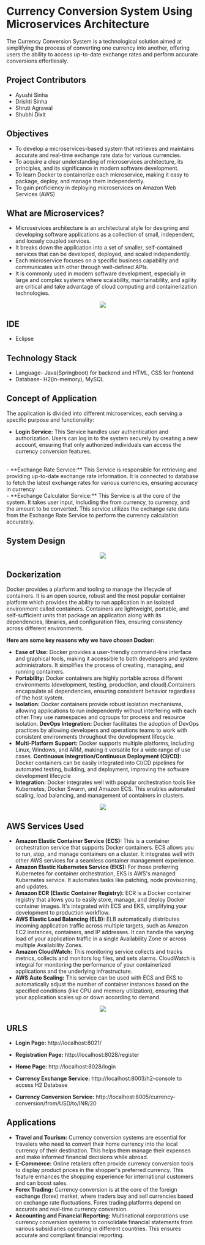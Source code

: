 # Currency Conversion System Using Microservices Architecture

The Currency Conversion System is a technological solution aimed at simplifying the process of converting one currency into another, offering users the ability to access up-to-date exchange rates and perform accurate conversions effortlessly. 

## Project Contributors
* Ayushi Sinha
* Drishti Sinha
* Shruti Agrawal
* Shubhi Dixit

## Objectives

- To develop a microservices-based system that retrieves and maintains 
accurate and real-time exchange rate data for various currencies.
- To acquire a clear understanding of microservices architecture, its 
principles, and its significance in modern software development.
- To learn Docker to containerize each microservice, making it easy to 
package, deploy, and manage them independently.
- To gain proficiency in deploying microservices on Amazon Web Services 
(AWS)

## What are Microservices?
- Microservices architecture is an architectural style for designing and 
developing software applications as a collection of small, 
independent, and loosely coupled services.
- It breaks down the application into a set of smaller, self-contained 
services that can be developed, deployed, and scaled independently. 
- Each microservice focuses on a specific business capability and 
communicates with other through well-defined APIs. 
- It is commonly used in modern software development, especially in 
large and complex systems where scalability, maintainability, and 
agility are critical and take advantage of cloud computing and 
containerization technologies.

<div align="center">
    <img src="https://github.com/user-attachments/assets/637d1801-ec8c-442e-81dd-bae70f931cd7")
">
</div>

## IDE 
* Eclipse

## Technology Stack
* Language- Java(Springboot) for backend and HTML, CSS for frontend
* Database- H2(in-memory), MySQL

## Concept of Application

The application is divided into different microservices, each serving a specific purpose and functionality:

- **Login Service:** This Service handles user authentication and authorization. Users can log in to the system securely by creating a new account, ensuring that only authorized individuals can access the currency conversion features.
<br>
- **Exchange Rate Service:** This Service is responsible for retrieving and providing up-to-date exchange rate information. It is connected to database to fetch the latest exchange rates for various currencies, ensuring accuracy in currency
<br>
- **Exchange Calculator Service:** This Service is at the core of the system. It takes user input, including the from currency, to currency, and the amount to be converted. This service utilizes the exchange rate data from the Exchange Rate Service to perform the currency calculation accurately.

## System Design 
<div align="center">
    <img src="https://github.com/user-attachments/assets/b66c34c6-edd3-4d09-9a0d-14031435c316">
</div>

## Dockerization 
Docker provides a platform and tooling to manage the lifecycle of containers. It is an open source, robust and the most popular container platform which provides the ability to run application in an isolated environment called containers. Containers are lightweight, portable, and self-sufficient units that package an application along with its dependencies, libraries, and configuration files, ensuring consistency across different environments.

<b> Here are some key reasons why we have chosen Docker: </b>

- **Ease of Use:** Docker provides a user-friendly command-line interface and graphical tools, making it accessible to both developers and system administrators. It simplifies the process of creating, managing, and running containers.
- **Portability:** Docker containers are highly portable across different environments (development, testing, production, and cloud).Containers encapsulate all dependencies, ensuring consistent behavior regardless of the host system.
- **Isolation:** Docker containers provide robust isolation mechanisms, allowing applications to run independently without interfering with each other.They use namespaces and cgroups for process and resource isolation.
**DevOps Integration:** Docker facilitates the adoption of DevOps practices by allowing developers and operations teams to work with consistent environments throughout the development lifecycle.
- **Multi-Platform Support:** Docker supports multiple platforms, including Linux, Windows, and ARM, making it versatile for a wide range of use cases.
**Continuous Integration/Continuous Deployment (CI/CD):** Docker containers can be easily integrated into CI/CD pipelines for automated testing, building, and deployment, improving the software development lifecycle
- **Integration:** Docker integrates well with popular orchestration tools like Kubernetes, Docker Swarm, and Amazon ECS. This enables automated scaling, load balancing, and management of containers in clusters.

<div align="center">
    <img src="https://github.com/user-attachments/assets/39f07092-972e-4c3d-bd95-8142219b4ea1">
</div>

## AWS Services Used
- **Amazon Elastic Container Service (ECS):** This is a container orchestration 
service that supports Docker containers. ECS allows you to run, stop, and 
manage containers on a cluster. It integrates well with other AWS services for a 
seamless container management experience.
- **Amazon Elastic Kubernetes Service (EKS):** For those preferring Kubernetes 
for container orchestration, EKS is AWS's managed Kubernetes service. It 
automates tasks like patching, node provisioning, and updates.
- **Amazon ECR (Elastic Container Registry):** ECR is a Docker container 
registry that allows you to easily store, manage, and deploy Docker container 
images. It's integrated with ECS and EKS, simplifying your development to 
production workflow.
- **AWS Elastic Load Balancing (ELB):** ELB automatically distributes 
incoming application traffic across multiple targets, such as Amazon EC2 
instances, containers, and IP addresses. It can handle the varying load of 
your application traffic in a single Availability Zone or across multiple 
Availability Zones.
- **Amazon CloudWatch:** This monitoring service collects and tracks metrics, 
collects and monitors log files, and sets alarms. CloudWatch is integral for 
monitoring the performance of your containerized applications and the 
underlying infrastructure.
- **AWS Auto Scaling:** This service can be used with ECS and EKS to 
automatically adjust the number of container instances based on the 
specified conditions (like CPU and memory utilization), ensuring that your 
application scales up or down according to demand.

<div align="center">
    <img src="https://github.com/user-attachments/assets/1a02e124-ffc4-41c0-920a-677cf8d0ddd3">
</div>

 ## URLS 
 
- **Login Page:** http://localhost:8021/

- **Registration Page:** http://localhost:8028/register

- **Home Page:** http://localhost:8028/login

- **Currency Exchange Service:** http://localhost:8003/h2-console to access H2 Database

- **Currency Conversion Service:** http://localhost:8005/currency-conversion/from/USD/to/INR/20

## Applications

- **Travel and Tourism:** Currency conversion systems are essential for travelers who need to 
convert their home currency into the local currency of their destination. This helps them manage 
their expenses and make informed financial decisions while abroad.
- **E-Commerce:** Online retailers often provide currency conversion tools to display product prices 
in the shopper's preferred currency. This feature enhances the shopping experience for 
international customers and can boost sales.
- **Forex Trading:** Currency conversion is at the core of the foreign exchange (forex) market, where 
traders buy and sell currencies based on exchange rate fluctuations. Forex trading platforms 
depend on accurate and real-time currency conversion.
- **Accounting and Financial Reporting:** Multinational corporations use currency conversion 
systems to consolidate financial statements from various subsidiaries operating in different 
countries. This ensures accurate and compliant financial reporting.









  
